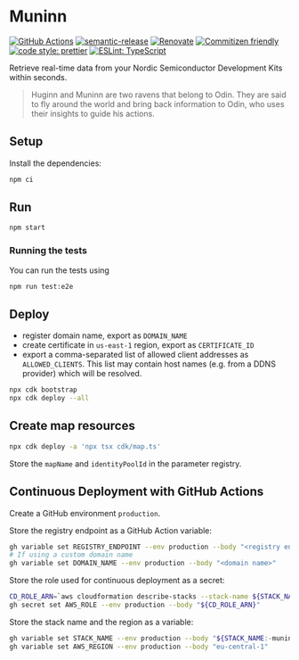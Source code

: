 # Muninn

[![GitHub Actions](https://github.com/bifravst/Muninn-frontend/actions/workflows/test-and-release.yaml/badge.svg)](https://github.com/bifravst/Muninn-frontend/actions/workflows/test-and-release.yaml)
[![semantic-release](https://img.shields.io/badge/%20%20%F0%9F%93%A6%F0%9F%9A%80-semantic--release-e10079.svg)](https://github.com/semantic-release/semantic-release)
[![Renovate](https://img.shields.io/badge/renovate-enabled-brightgreen.svg)](https://renovatebot.com)
[![Commitizen friendly](https://img.shields.io/badge/commitizen-friendly-brightgreen.svg)](http://commitizen.github.io/cz-cli/)
[![code style: prettier](https://img.shields.io/badge/code_style-prettier-ff69b4.svg)](https://github.com/prettier/prettier/)
[![ESLint: TypeScript](https://img.shields.io/badge/ESLint-TypeScript-blue.svg)](https://github.com/typescript-eslint/typescript-eslint)

Retrieve real-time data from your Nordic Semiconductor Development Kits within
seconds.

> Huginn and Muninn are two ravens that belong to Odin. They are said to fly
> around the world and bring back information to Odin, who uses their insights
> to guide his actions.

## Setup

Install the dependencies:

```bash
npm ci
```

## Run

```bash
npm start
```

### Running the tests

You can run the tests using

```bash
npm run test:e2e
```

## Deploy

- register domain name, export as `DOMAIN_NAME`
- create certificate in `us-east-1` region, export as `CERTIFICATE_ID`
- export a comma-separated list of allowed client addresses as
  `ALLOWED_CLIENTS`. This list may contain host names (e.g. from a DDNS
  provider) which will be resolved.

```bash
npx cdk bootstrap
npx cdk deploy --all
```

## Create map resources

```bash
npx cdk deploy -a 'npx tsx cdk/map.ts'
```

Store the `mapName` and `identityPoolId` in the parameter registry.

## Continuous Deployment with GitHub Actions

Create a GitHub environment `production`.

<!-- FIXME: add CLI comment -->

Store the registry endpoint as a GitHub Action variable:

```bash
gh variable set REGISTRY_ENDPOINT --env production --body "<registry endpoint>"
# If using a custom domain name
gh variable set DOMAIN_NAME --env production --body "<domain name>"
```

Store the role used for continuous deployment as a secret:

```bash
CD_ROLE_ARN=`aws cloudformation describe-stacks --stack-name ${STACK_NAME:-muninn-web} | jq -r '.Stacks[0].Outputs[] | select(.OutputKey == "gitHubCdRoleArn") | .OutputValue'`
gh secret set AWS_ROLE --env production --body "${CD_ROLE_ARN}"
```

Store the stack name and the region as a variable:

```bash
gh variable set STACK_NAME --env production --body "${STACK_NAME:-muninn-web}"
gh variable set AWS_REGION --env production --body "eu-central-1"
```
